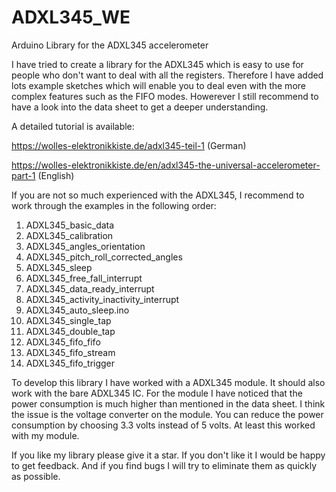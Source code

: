 # ADXL345_WE
Arduino Library for the ADXL345 accelerometer

I have tried to create a library for the ADXL345 which is easy to use for people who don't want to deal with all the registers. Therefore I have added lots example sketches which will enable you to deal even with the more complex features such as the FIFO modes. Howerever I still recommend to have a look into the data sheet to get a deeper understanding. 

A detailed tutorial is available: 

https://wolles-elektronikkiste.de/adxl345-teil-1  (German)

https://wolles-elektronikkiste.de/en/adxl345-the-universal-accelerometer-part-1  (English) 

If you are not so much experienced with the ADXL345, I recommend to work through the examples in the following order:

1) ADXL345_basic_data
2) ADXL345_calibration
3) ADXL345_angles_orientation
4) ADXL345_pitch_roll_corrected_angles
5) ADXL345_sleep
6) ADXL345_free_fall_interrupt
7) ADXL345_data_ready_interrupt
8) ADXL345_activity_inactivity_interrupt
9) ADXL345_auto_sleep.ino
10) ADXL345_single_tap
11) ADXL345_double_tap
12) ADXL345_fifo_fifo
13) ADXL345_fifo_stream
14) ADXL345_fifo_trigger

To develop this library I have worked with a ADXL345 module. It should also work with the bare ADXL345 IC. For the module I have noticed that the power consumption is much higher than mentioned in the data sheet. I think the issue is the voltage converter on the module. You can reduce the power consumption by choosing 3.3 volts instead of 5 volts. At least this worked with my module. 

If you like my library please give it a star. If you don't like it I would be happy to get feedback. And if you find bugs I will try to eliminate them as quickly as possible. 
